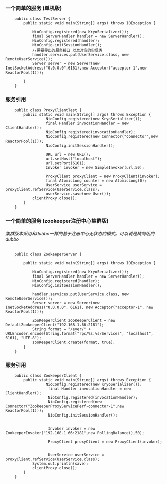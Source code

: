 ### 一个简单的服务 (单机版)

        public class TestServer {
            public static void main(String[] args) throws IOException {

                NioConfig.registered(new KryoSerializer());
                final ServerHandler handler = new ServerHandler();
                NioConfig.registered(handler);
                NioConfig.initSessionHandler();
                //需要导出的服务接口 以及对应的实现类
                handler.services.put(UserService.class, new RemoteUserService());
                Server server = new Server(new InetSocketAddress("0.0.0.0",6161),new Acceptor("acceptor-1",new ReactorPool(1)));

            }
        }
### 服务引用

        public class ProxyClientTest {
            public static void main(String[] args) throws Exception {
                      NioConfig.registered(new KryoSerializer());
                      final Handler invocationHandler = new ClientHandler();
                      NioConfig.registered(invocationHandler);
                      NioConfig.registered(new Connector("connector",new ReactorPool(1)));
                      NioConfig.initSessionHandler();

                      URL url = new URL();
                      url.setHost("localhost");
                      url.setPort(6161);
                      Invoker invoker = new SimpleInvoker(url,50);

                      ProxyClient proxyClient = new ProxyClient(invoker);
                      final AtomicLong counter = new AtomicLong(0);
                      UserService userService = proxyClient.refService(UserService.class);
                      userService.save(new User());
                clientProxy.close();
            }
        }
### 一个简单的服务 (zookeeper注册中心集群版)
###### 集群版本采用和dubbo一样的基于注册中心无状态的模式。可以说是精简版的dubbo

        public class ZookeeperServer {

            public static void main(String[] args) throws IOException {

                NioConfig.registered(new KryoSerializer());
                final ServerHandler handler = new ServerHandler();
                NioConfig.registered(handler);
                NioConfig.initSessionHandler();

                handler.services.put(UserService.class, new RemoteUserService());
                Server server = new Server(new InetSocketAddress("0.0.0.0", 6161), new Acceptor("acceptor-1", new ReactorPool(1)));

                ZooKeeperClient zooKeeperClient = new DefaultZookeeperClient("192.168.1.66:2181");
                String format = "/eyer/" + URLEncoder.encode(String.format("rpc/%s:%s/Services", "localhost", 6161), "UTF-8");
                zooKeeperClient.create(format, true);
            }
        }
### 服务引用
        public class ZookeeperClient {
            public static void main(String[] args) throws Exception {
                      NioConfig.registered(new KryoSerializer());
                       final Handler invocationHandler = new ClientHandler();
                       NioConfig.registered(invocationHandler);
                       NioConfig.registered(new Connector("ZookeeperProxyServicePerf-connector-1",new ReactorPool(1)));
                       NioConfig.initSessionHandler();


                       Invoker invoker = new ZookeeperInvoker("192.168.1.66:2181",new PollingBalance(),50);

                       ProxyClient proxyClient = new ProxyClient(invoker);


                       UserService userService = proxyClient.refService(UserService.class);
                System.out.println(save);
                clientProxy.close();
            }
        }

